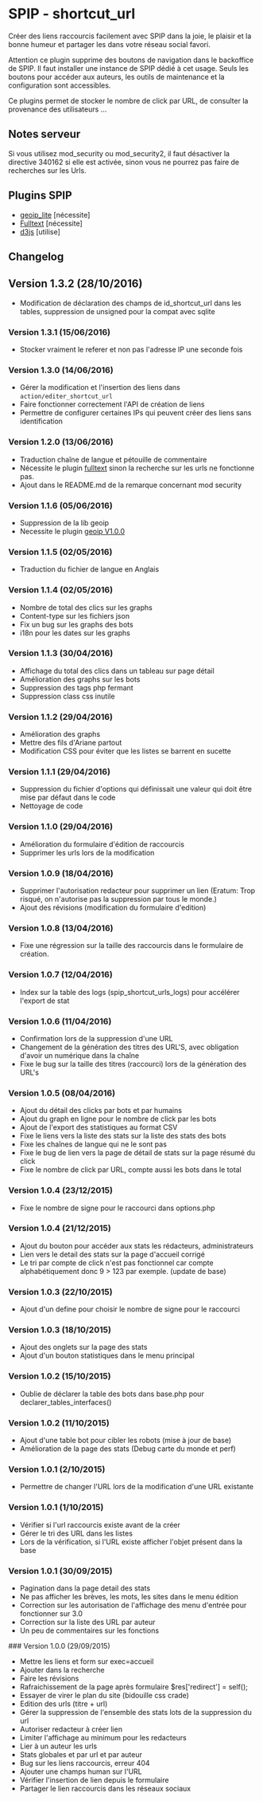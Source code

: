 SPIP - shortcut_url
=======

Créer des liens raccourcis facilement avec SPIP dans la joie, le plaisir et la bonne humeur et partager les dans votre réseau social favori.

Attention ce plugin supprime des boutons de navigation dans le backoffice de SPIP. Il faut installer une instance de SPIP dédié à cet usage. Seuls les boutons pour accéder aux auteurs, les outils de maintenance et la configuration sont accessibles.

Ce plugins permet de stocker le nombre de click par URL, de consulter la provenance des utilisateurs ...

## Notes serveur

Si vous utilisez mod_security ou mod_security2, il faut désactiver la directive 340162 si elle est activée, sinon vous ne pourrez pas faire de recherches sur les Urls.

## Plugins SPIP

* [geoip_lite](http://zone.spip.org/trac/spip-zone/browser/_plugins_/geoip/branches/v1) [nécessite]
* [Fulltext](http://plugins.spip.net/fulltext.html) [nécessite]
* [d3js](http://zone.spip.org/trac/spip-zone/browser/_plugins_/d3js) [utilise]

## Changelog

## Version 1.3.2 (28/10/2016)

- Modification de déclaration des champs de id_shortcut_url dans les tables, suppression de unsigned pour la compat avec sqlite

### Version 1.3.1 (15/06/2016)

- Stocker vraiment le referer et non pas l'adresse IP une seconde fois

### Version 1.3.0 (14/06/2016)

- Gérer la modification et l'insertion des liens dans ```action/editer_shortcut_url```
- Faire fonctionner correctement l'API de création de liens
- Permettre de configurer certaines IPs qui peuvent créer des liens sans identification

### Version 1.2.0 (13/06/2016)

- Traduction chaîne de langue et pétouille de commentaire
- Nécessite le plugin [fulltext](http://plugins.spip.net/fulltext.html) sinon la recherche sur les urls ne fonctionne pas.
- Ajout dans le README.md de la remarque concernant mod security 

### Version 1.1.6 (05/06/2016)

- Suppression de la lib geoip
- Necessite le plugin [geoip V1.0.0](http://zone.spip.org/trac/spip-zone/browser/_plugins_/geoip/branches/v1)

### Version 1.1.5 (02/05/2016)

- Traduction du fichier de langue en Anglais

### Version 1.1.4 (02/05/2016)

- Nombre de total des clics sur les graphs
- Content-type sur les fichiers json
- Fix un bug sur les graphs des bots
- i18n pour les dates sur les graphs

### Version 1.1.3 (30/04/2016)

- Affichage du total des clics dans un tableau sur page détail
- Amélioration des graphs sur les bots
- Suppression des tags php fermant
- Suppression class css inutile

### Version 1.1.2 (29/04/2016)

- Amélioration des graphs
- Mettre des fils d'Ariane partout
- Modification CSS pour éviter que les listes se barrent en sucette

### Version 1.1.1 (29/04/2016)

- Suppression du fichier d'options qui définissait une valeur qui doit être mise par défaut dans le code
- Nettoyage de code

### Version 1.1.0 (29/04/2016)

- Amélioration du formulaire d'édition de raccourcis
- Supprimer les urls lors de la modification

### Version 1.0.9 (18/04/2016)

- Supprimer l'autorisation redacteur pour supprimer un lien (Eratum: Trop risqué, on n'autorise pas la suppression par tous le monde.)
- Ajout des révisions (modification du formulaire d'edition)

### Version 1.0.8 (13/04/2016)

- Fixe une régression sur la taille des raccourcis dans le formulaire de création.

### Version 1.0.7 (12/04/2016)

- Index sur la table des logs (spip_shortcut_urls_logs) pour accélérer l'export de stat

### Version 1.0.6 (11/04/2016)

- Confirmation lors de la suppression d'une URL
- Changement de la génération des titres des URL'S, avec obligation d'avoir un numérique dans la chaîne
- Fixe le bug sur la taille des titres (raccourci) lors de la génération des URL's

### Version 1.0.5 (08/04/2016)

- Ajout du détail des clicks par bots et par humains
- Ajout du graph en ligne pour le nombre de click par les bots
- Ajout de l'export des statistiques au format CSV
- Fixe le liens vers la liste des stats sur la liste des stats des bots
- Fixe les chaînes de langue qui ne le sont pas
- Fixe le bug de lien vers la page de détail de stats sur la page résumé du click
- Fixe le nombre de click par URL, compte aussi les bots dans le total

### Version 1.0.4 (23/12/2015)

- Fixe le nombre de signe pour le raccourci dans options.php

### Version 1.0.4 (21/12/2015)

- Ajout du bouton pour accéder aux stats les rédacteurs, administrateurs
- Lien vers le detail des stats sur la page d'accueil corrigé
- Le tri par compte de click n'est pas fonctionnel car compte alphabétiquement donc 9 > 123 par exemple. (update de base)

### Version 1.0.3 (22/10/2015)

- Ajout d'un define pour choisir le nombre de signe pour le raccourci

### Version 1.0.3 (18/10/2015)

- Ajout des onglets sur la page des stats
- Ajout d'un bouton statistiques dans le menu principal

### Version 1.0.2 (15/10/2015)

- Oublie de déclarer la table des bots dans base.php pour declarer_tables_interfaces()

### Version 1.0.2 (11/10/2015)

- Ajout d'une table bot pour cibler les robots (mise à jour de base)
- Amélioration de la page des stats (Debug carte du monde et perf)

### Version 1.0.1 (2/10/2015)

- Permettre de changer l'URL lors de la modification d'une URL existante

### Version 1.0.1 (1/10/2015)

- Vérifier si l'url raccourcis existe avant de la créer
- Gérer le tri des URL dans les listes
- Lors de la vérification, si l'URL existe afficher l'objet présent dans la base

### Version 1.0.1 (30/09/2015)

- Pagination dans la page detail des stats
- Ne pas afficher les brèves, les mots, les sites dans le menu édition
- Correction sur les autorisation de l'affichage des menu d'entrée pour fonctionner sur 3.0
- Correction sur la liste des URL par auteur
- Un peu de commentaires sur les fonctions

### Version 1.0.0 (29/09/2015)

- Mettre les liens et form sur exec=accueil
- Ajouter dans la recherche
- Faire les révisions
- Rafraichissement de la page après formulaire $res['redirect'] = self();
- Essayer de virer le plan du site (bidouille css crade)
- Edition des urls (titre + url)
- Gérer la suppression de l'ensemble des stats lots de la suppression du url
- Autoriser redacteur à créer lien
- Limiter l'affichage au minimum pour les redacteurs
- Lier à un auteur les urls
- Stats globales et par url et par auteur
- Bug sur les liens raccourcis, erreur 404
- Ajouter une champs human sur l'URL
- Vérifier l'insertion de lien depuis le formulaire
- Partager le lien raccourcis dans les réseaux sociaux
